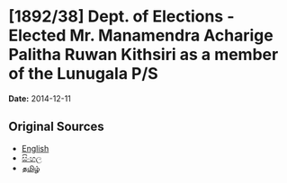 # [1892/38] Dept. of Elections - Elected Mr. Manamendra Acharige Palitha Ruwan Kithsiri as a member of the Lunugala P/S

**Date:** 2014-12-11

## Original Sources

- [English](https://documents.gov.lk/view/extra-gazettes/2014/12/1892-38_E.pdf)
- [සිංහල](https://documents.gov.lk/view/extra-gazettes/2014/12/1892-38_S.pdf)
- [தமிழ்](https://documents.gov.lk/view/extra-gazettes/2014/12/1892-38_T.pdf)

